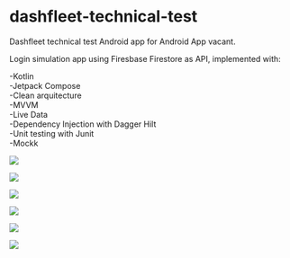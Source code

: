 # dashfleet-technical-test

Dashfleet technical test Android app for Android App vacant.  

Login simulation app using Firesbase Firestore as API, implemented with:  

-Kotlin  
-Jetpack Compose  
-Clean arquitecture  
-MVVM  
-Live Data  
-Dependency Injection with Dagger Hilt  
-Unit testing with Junit  
-Mockk  

![](images/App1.jpeg)  
  
![](images/App2.jpeg)  
  
![](images/App3.jpeg)  
  
![](images/App4.jpeg)  
  
![](images/App5.jpeg) 
  
![](images/App6.jpeg)  
